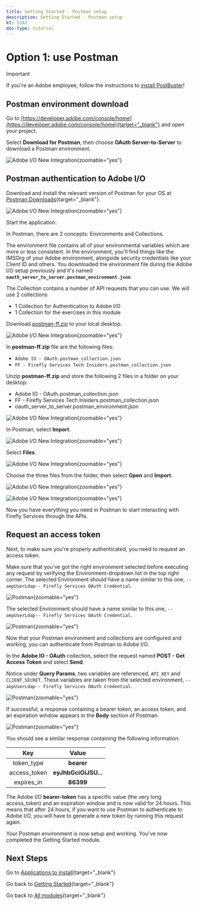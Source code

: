 ```yaml
---
title: Getting Started - Postman setup
description: Getting Started - Postman setup
kt: 5342
doc-type: tutorial
---
```

# Option 1: use Postman

>[!IMPORTANT]
>
>If you're an Adobe employee, follow the instructions to [install PostBuster](./ex8.md)!

## Postman environment download

Go to [https://developer.adobe.com/console/home](https://developer.adobe.com/console/home){target="_blank"} and open your project.

Select **Download for Postman**, then choose **OAuth Server-to-Server** to download a Postman environment.

![Adobe I/O New Integration](./images/iopm.png){zoomable="yes"}

## Postman authentication to Adobe I/O

Download and install the relevant version of Postman for your OS at [Postman Downloads](https://www.postman.com/downloads/){target="_blank"}.

![Adobe I/O New Integration](./images/getstarted.png){zoomable="yes"}

Start the application.

In Postman, there are 2 concepts: Environments and Collections.

The environment file contains all of your environmental variables which are more or less consistent. In the environment, you'll find things like the IMSOrg of your Adobe environment, alongside security credentials like your Client ID and others. You downloaded the environment file during the Adobe I/O setup previously and it's named  **`oauth_server_to_server.postman_environment.json`**.
    
The Collection contains a number of API requests that you can use. We will use 2 collections

- 1 Collection for Authentication to Adobe I/O
- 1 Collection for the exercises in this module

Download [postman-ff.zip](./../../../assets/postman/postman-ff.zip) to your local desktop. 

![Adobe I/O New Integration](./images/pmfolder.png){zoomable="yes"}

In **postman-ff.zip** file are the following files:

- `Adobe IO - OAuth.postman_collection.json`
- `FF - Firefly Services Tech Insiders.postman_collection.json`
  
Unzip **postman-ff.zip** and store the following 2 files in a folder on your desktop:

- Adobe IO - OAuth.postman_collection.json 
- FF - Firefly Services Tech Insiders.postman_collection.json 
- oauth_server_to_server.postman_environment.json

![Adobe I/O New Integration](./images/pmfolder1.png){zoomable="yes"}

In Postman, select **Import**.

![Adobe I/O New Integration](./images/postmanui.png){zoomable="yes"}

Select **Files**.

![Adobe I/O New Integration](./images/choosefiles.png){zoomable="yes"}

Choose the three files from the folder, then select **Open** and **Import**. 

![Adobe I/O New Integration](./images/selectfiles.png){zoomable="yes"}

![Adobe I/O New Integration](./images/impconfirm.png){zoomable="yes"}

Now you have everything you need in Postman to start interacting with Firefly Services through the APIs.

## Request an access token

Next, to make sure you're properly authenticated, you need to request an access token.

Make sure that you've got the right environment selected before executing any request by verifying the Environment-dropdown list in the top right corner. The selected Environment should have a name similar to this one, `--aepUserLdap-- Firefly Services OAuth Credential`.

![Postman](./images/envselemea1.png){zoomable="yes"}

The selected Environment should have a name similar to this one, `--aepUserLdap-- Firefly Services OAuth Credential`.

![Postman](./images/envselemea.png){zoomable="yes"}

Now that your Postman environment and collections are configured and working, you can authenticate from Postman to Adobe I/O.

In the **Adobe IO - OAuth** collection, select the request named **POST - Get Access Token** and select **Send**. 

Notice under **Query Params**, two variables are referenced, `API_KEY` and `CLIENT_SECRET`. These variables are taken from the selected environment, `--aepUserLdap-- Firefly Services OAuth Credential`. 

![Postman](./images/ioauth.png){zoomable="yes"}

If successful, a response containing a bearer token, an access token, and an expiration window appears in the **Body** section of Postman.

![Postman](./images/ioauthresp.png){zoomable="yes"}

You should see a similar response containing the following information:

| Key     | Value     | 
|:-------------:| :---------------:| 
| token_type          | **bearer** |
| access_token    | **eyJhbGciOiJSU...** | 
| expires_in          | **86399** |

The Adobe I/O **bearer-token** has a specific value (the very long access_token) and an expiration window and is now valid for 24 hours. This means that after 24 hours, if you want to use Postman to authenticate to Adobe I/O, you will have to generate a new token by running this request again.

Your Postman environment is now setup and working. You've now completed the Getting Started module.

## Next Steps

Go to [Applications to install](./ex9.md){target="_blank"}

Go back to [Getting Started](./getting-started.md){target="_blank"}

Go back to [All modules](./../../../overview.md){target="_blank"}
